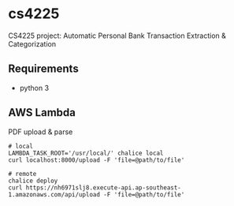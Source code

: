 # cs4225
CS4225 project: Automatic Personal Bank Transaction Extraction &amp; Categorization

## Requirements
- python 3

## AWS Lambda

PDF upload & parse

```
# local
LAMBDA_TASK_ROOT='/usr/local/' chalice local
curl localhost:8000/upload -F 'file=@path/to/file'

# remote
chalice deploy
curl https://nh6971slj8.execute-api.ap-southeast-1.amazonaws.com/api/upload -F 'file=@path/to/file'
```
